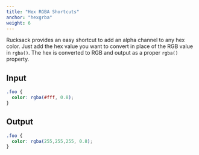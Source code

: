 ```yaml
---
title: "Hex RGBA Shortcuts"
anchor: "hexgrba"
weight: 6
---
```

Rucksack provides an easy shortcut to add an alpha channel to any hex color. Just add the hex value you want to convert in place of the RGB value in `rgba()`. The hex is converted to RGB and output as a proper `rgba()` property.

## Input
```css
.foo {
  color: rgba(#fff, 0.8);
}
```

## Output
```css
.foo {
  color: rgba(255,255,255, 0.8);
}
```
